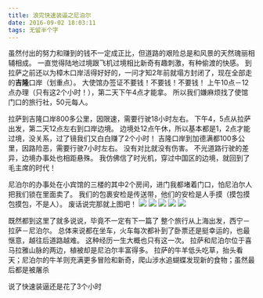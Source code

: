 ```yaml
---
title: 浪完快速装逼之尼泊尔
date: 2016-09-02 18:03:11
tags: 无留半个字
---
```

虽然付出的努力和赚到的钱不一定成正比，但道路的艰险总是和风景的天然瑰丽相辅相成。
一直觉得陆地过境跟飞机过境相比新奇有趣刺激，有种偷渡的快感。
到拉萨之前还以为樟木口岸活得好好的，一问才知2年前就塌方封闭了，现在全部走的**吉隆**口岸（划重点）。
大使馆办签证不要钱！不要钱！不要钱！
上午10点－12点办理（只有这2个小时！），第二天下午4点才能拿。
所以我们嫌麻烦找了使馆门口的旅行社，50元每人。

拉萨到吉隆口岸800多公里，因限速，需要行驶18小时左右。
下午4，5点从拉萨出发，第二天12点左右到口岸边境。
边境处12点午休，所以基本都是1，2点才能过境，没关系，过了镜我们又白白赚了2个小时！
吉隆口岸到加德满都100多公里，因路险恶，需要行驶7小时左右。
没有对比就没有伤害。
不光道路行驶的差异，边境办事处也相距悬殊。
我仿佛信了时光机，穿过中国区的边境，就回到了毛主席的时代！

尼泊尔的办事处在小宾馆的三楼的其中2个房间，进门我都堵着门口，怕尼泊尔人把我们锁在里面卖了。
我们的包裹安检是传送带，他们的安检是人手摸（摸包摸包摸包，不是人）。
废话说完那就上图吧！
<img src="/blog/images/blog/2016_43.jpg" class="full-img">
<img src="/blog/images/blog/2016_44.jpg" class="full-img">
<img src="/blog/images/blog/2016_46.jpg" class="full-img">
<img src="/blog/images/blog/2016_48.jpg" class="full-img">
<img src="/blog/images/blog/2016_45.jpg" class="full-img">



既然都到这里了就多说说，毕竟不一定有下一篇了
整个旅行从上海出发，西宁－拉萨－尼泊尔。
总体来说都在坐车，火车每次都补到了卧票还是挺幸运的，也最惬意，越往后道路越难。
这种经历一生大概也只有这一次。
拉萨和尼泊尔位于喜马拉雅山脉的两边，植被却是尼泊尔丰富得多。
拉萨的牛羊低头吃草，抬头看天；尼泊尔的牛羊则充满更多冒险和新奇，爬山涉水追蝴蝶发现新的食物；虽然最后都是被屠杀

说了快速装逼还是花了3个小时
